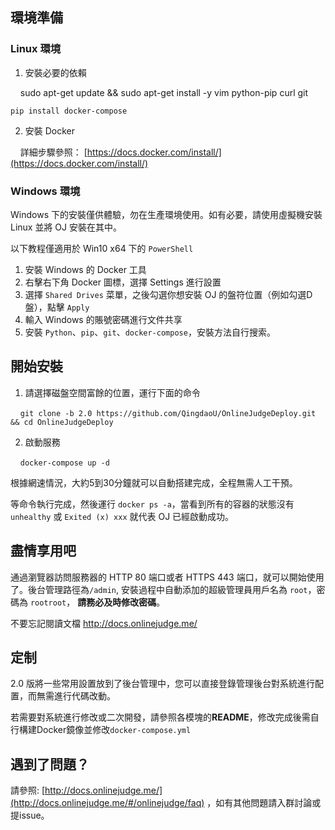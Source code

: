 ## 環境準備

### Linux 環境

1. 安裝必要的依賴


    sudo apt-get update && sudo apt-get install -y vim python-pip curl git
    
    
    pip install docker-compose

2. 安裝 Docker
    
    
    詳細步驟參照： [https://docs.docker.com/install/](https://docs.docker.com/install/)

### Windows 環境


Windows 下的安裝僅供體驗，勿在生產環境使用。如有必要，請使用虛擬機安裝 Linux 並將 OJ 安裝在其中。

以下教程僅適用於 Win10 x64 下的 `PowerShell`

1. 安裝 Windows 的 Docker 工具
2. 右擊右下角 Docker 圖標，選擇 Settings 進行設置
3. 選擇 `Shared Drives` 菜單，之後勾選你想安裝 OJ 的盤符位置（例如勾選D盤），點擊 `Apply`
4. 輸入 Windows 的賬號密碼進行文件共享
5. 安裝 `Python`、`pip`、`git`、`docker-compose`，安裝方法自行搜索。

## 開始安裝

1. 請選擇磁盤空間富餘的位置，運行下面的命令

    `git clone -b 2.0 https://github.com/QingdaoU/OnlineJudgeDeploy.git && cd OnlineJudgeDeploy`

2. 啟動服務

    `docker-compose up -d`

根據網速情況，大約5到30分鐘就可以自動搭建完成，全程無需人工干預。

等命令執行完成，然後運行 `docker ps -a`，當看到所有的容器的狀態沒有 `unhealthy` 或 `Exited (x) xxx` 就代表 OJ 已經啟動成功。

## 盡情享用吧

通過瀏覽器訪問服務器的 HTTP 80 端口或者 HTTPS 443 端口，就可以開始使用了。後台管理路徑為`/admin`, 安裝過程中自動添加的超級管理員用戶名為 `root`，密碼為 `rootroot`， **請務必及時修改密碼**。

不要忘記閱讀文檔 http://docs.onlinejudge.me/

## 定制

2.0 版將一些常用設置放到了後台管理中，您可以直接登錄管理後台對系統進行配置，而無需進行代碼改動。

若需要對系統進行修改或二次開發，請參照各模塊的**README**，修改完成後需自行構建Docker鏡像並修改`docker-compose.yml`

## 遇到了問題？

請參照: [http://docs.onlinejudge.me/](http://docs.onlinejudge.me/#/onlinejudge/faq) ，如有其他問題請入群討論或提issue。
